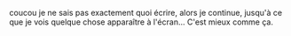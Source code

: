 coucou je ne sais pas exactement quoi écrire, alors je continue, jusqu'à ce que je vois quelque chose apparaître à l'écran... C'est mieux comme ça.
